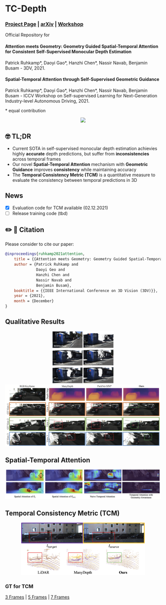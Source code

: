 # TC-Depth
### [Project Page](https://daoyig.github.io/attention_meets_geometry/) | [arXiv](https://arxiv.org/pdf/2110.08192.pdf)  | [Workshop](https://sslad2021.github.io/files/15.pdf)


Official Repository for 
#### Attention meets Geometry: Geometry Guided Spatial-Temporal Attention for Consistent Self-Supervised Monocular Depth Estimation 
Patrick Ruhkamp*, Daoyi Gao*, Hanzhi Chen*, Nassir Navab, Benjamin Busam - 3DV, 2021.   
#### Spatial-Temporal Attention through Self-Supervised Geometric Guidance  
Patrick Ruhkamp*, Daoyi Gao*, Hanzhi Chen*, Nassir Navab, Benjamin Busam - ICCV Workshop on Self-supervised Learning for Next-Generation Industry-level Autonomous Driving, 2021. 

 \* equal contribution

<div align=center><img src="resources/09260052_new.gif"/></div>  

## 🤓 TL;DR
- Current SOTA in self-supervised monocular depth estimation achievies highly **accurate** depth predictions, but suffer from **inconsistencies** across temporal frames
- Our novel **Spatial-Temporal Attention** mechanism with **Geometric Guidance** improves **consistency** while maintaining accuracy
- The **Temporal Consistency Metric (TCM)** is a quantitative measure to evaluate the consistency between temporal predictions in 3D


## News
- [x] Evaluation code for TCM available (02.12.2021)
- [ ] Release training code (tbd)

## ✏️ 📄 Citation

Please consider to cite our paper:

```bibtex
@inproceedings{ruhkamp2021attention,
    title = {{Attention meets Geometry: Geometry Guided Spatial-Temporal Attention for Consistent Self-Supervised Monocular Depth Estimation}},
    author = {Patrick Ruhkamp and
              Daoyi Geo and
              Hanzhi Chen and
              Nassir Navab and
              Benjamin Busam},
    booktitle = {{IEEE International Conference on 3D Vision (3DV)}},
    year = {2021},
    month = {December}
}
```


## Qualitative Results
<p align="center">
  <img src="ressources/teaser.png" alt="teaser figure" width="200" /> <img src="ressources/reconstruction.png" alt="reconstruction figure" width="600" />
</p>


## Spatial-Temporal Attention
<p align="center">
  <img src="ressources/attention.png" alt="teaser figure" width="800" />
</p>


## Temporal Consistency Metric (TCM)
<p align="center">
  <img src="ressources/tcm.png" alt="tcm visualisation" width="400" />
</p>



### GT for TCM
[3 Frames](https://drive.google.com/file/d/10ZzZBiY6B6wUzxwtEjwYepstFw7eAnsG/view?usp=sharing) | [5 Frames](https://drive.google.com/file/d/1v77HinwmssEH0HQJMjd65jCrgiZc-RaB/view?usp=sharing) | [7 Frames](https://drive.google.com/file/d/1XpvPfqR-vZqJmuiemJqklYy-B1yzSBb5/view?usp=sharing)  





[//]: # (Training Procedure &#40;set default settings in ```options.py```&#41;:  )

[//]: # (```)

[//]: # (python train.py)

[//]: # (```)




[//]: # (### Pretrained Weights)

[//]: # ([KITTI DRNC-26]&#40;https://drive.google.com/file/d/189C9xUhwwwVgPT7qU_v5hPSw9FzivYhF/view?usp=sharing&#41;)

[//]: # ([KITTI DRND-54]&#40;https://drive.google.com/file/d/1dcCtYgoPQncjb6E5JkRwYp_PGOImDwS_/view?usp=sharing&#41;)


